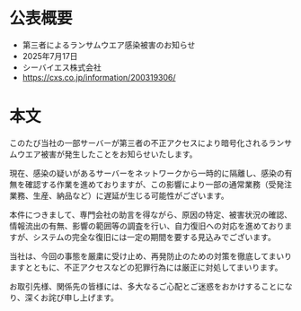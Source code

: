 # 公表概要
- 第三者によるランサムウエア感染被害のお知らせ
- 2025年7月17日
- シーバイエス株式会社
- https://cxs.co.jp/information/200319306/

# 本文
このたび当社の一部サーバーが第三者の不正アクセスにより暗号化されるランサムウエア被害が発生したことをお知らせいたします。

現在、感染の疑いがあるサーバーをネットワークから一時的に隔離し、感染の有無を確認する作業を進めておりますが、この影響により一部の通常業務（受発注業務、生産、納品など）に遅延が生じる可能性がございます。

本件につきまして、専門会社の助言を得ながら、原因の特定、被害状況の確認、情報流出の有無、影響の範囲等の調査を行い、自力復旧への対応を進めておりますが、システムの完全な復旧には一定の期間を要する見込みでございます。

当社は、今回の事態を厳粛に受け止め、再発防止のための対策を徹底してまいりますとともに、不正アクセスなどの犯罪行為には厳正に対処してまいります。

お取引先様、関係先の皆様には、多大なるご心配とご迷惑をおかけすることになり、深くお詫び申し上げます。
